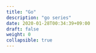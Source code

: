 ```yaml
---
title: "Go"
description: "go series"
date: 2020-01-28T00:34:39+09:00
draft: false
weight: 0
collapsible: true
---
```



